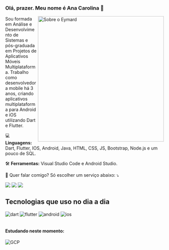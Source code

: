 ###   Olá, prazer. Meu nome é Ana Carolina 👋

<img src="https://raw.githubusercontent.com/MicaelliMedeiros/micaellimedeiros/master/image/computer-illustration.png" min-width="400px" max-width="400px" width="400px" align="right" alt="Sobre o Eymard">

<p align="left"> 

Sou formada em Análise e Desenvolvimento de Sistemas e pós-graduada em Projetos de Aplicativos Móveis Multiplataforma. 
Trabalho como desenvolvedora mobile há 3 anos, criando aplicativos multiplataforma para Android e iOS
utilizando Dart e Flutter. 
</p>

<p align="left">
  💻 <strong>Linguagens:</strong> Dart, Flutter, IOS, Android, Java, HTML, CSS, JS, Bootstrap, Node.js e um pouco de SQL.
</p>

<p align="left">
  🛠️ <strong>Ferramentas:</strong> Visual Studio Code e
   Android Studio.
</p>

<p align="left">
  💌 Quer falar comigo? Só escolher um serviço abaixo: ⤵️
</p>

<p align="left">
  <a href="" alt="Gmail">
  <img src="https://img.shields.io/badge/-Gmail-FF0000?style=flat-square&labelColor=FF0000&logo=gmail&logoColor=white" /></a>

  <a href="" alt="Linkedin">
  <img src="https://img.shields.io/badge/-Linkedin-0e76a8?style=flat-square&logo=Linkedin&logoColor=white" /></a>

  <a href="" alt="WhatsApp">
  <img src="https://img.shields.io/badge/-WhatsApp-25d366?style=flat-square&labelColor=25d366&logo=whatsapp&logoColor=white"/></a>
</p>  

## Tecnologias que uso no dia a dia

<div style="display: inline_block">
  <img align="center" alt="dart" src="https://img.shields.io/badge/Dart-0175C2?style=for-the-badge&logo=dart&logoColor=white" />
  <img align="center" alt="flutter" src="https://img.shields.io/badge/Flutter-02569B?style=for-the-badge&logo=flutter&logoColor=white" />
  <img align="center" alt="android" src="https://img.shields.io/badge/Android-3DDC84?style=for-the-badge&logo=android&logoColor=white" />
  <img align="center" alt="ios" src="https://img.shields.io/badge/iOS-000000?style=for-the-badge&logo=ios&logoColor=white" />
</div><br/>

#### Estudando neste momento:

![GCP](https://img.shields.io/badge/Swift-FA7343?style=for-the-badge&logo=swift&logoColor=white)&nbsp;

